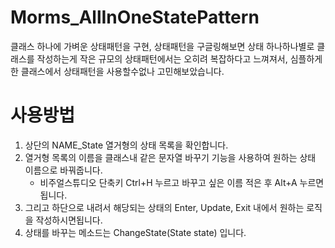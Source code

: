 # Morms_AllInOneStatePattern
클래스 하나에 가벼운 상태패턴을 구현, 상태패턴을 구글링해보면 상태 하나하나별로 클래스를 작성하는게 작은 규모의 상태패턴에서는 오히려 복잡하다고 느껴져서, 심플하게 한 클래스에서 상태패턴을 사용할수없나 고민해보았습니다.



# 사용방법

1. 상단의 NAME_State 열거형의 상태 목록을 확인합니다.
2. 열거형 목록의 이름을 클래스내 같은 문자열 바꾸기 기능을 사용하여 원하는 상태 이름으로 바꿔줍니다.
   - 비주얼스튜디오 단축키 Ctrl+H 누르고 바꾸고 싶은 이름 적은 후 Alt+A 누르면 됩니다. 
3. 그리고 하단으로 내려서 해당되는 상태의 Enter, Update, Exit 내에서 원하는 로직을 작성하시면됩니다.
4. 상태를 바꾸는 메소드는 ChangeState(State state) 입니다.

